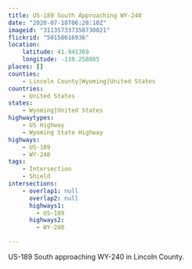 ```yaml
---
title: US-189 South Approaching WY-240
date: "2020-07-18T06:28:10Z"
imageid: "311357337350730021"
flickrid: "50158616936"
location:
    latitude: 41.941369
    longitude: -110.258885
places: []
counties:
    - Lincoln County|Wyoming|United States
countries:
    - United States
states:
    - Wyoming|United States
highwaytypes:
    - US Highway
    - Wyoming State Highway
highways:
    - US-189
    - WY-240
tags:
    - Intersection
    - Shield
intersections:
    - overlap1: null
      overlap2: null
      highways1:
        - US-189
      highways2:
        - WY-240

---
```

US-189 South approaching WY-240 in Lincoln County.